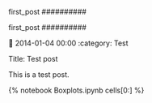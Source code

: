 first_post
##########

first_post
##########

:date: 2014-01-04 00:00
:category: Test

Title: Test post

This is a test post. 

{% notebook Boxplots.ipynb cells[0:] %}
